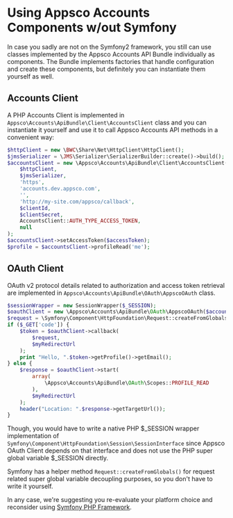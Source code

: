 Using Appsco Accounts Components w/out Symfony
==============================================

In case you sadly are not on the Symfony2 framework, you still can use classes implemented by the Appsco Accounts
API Bundle individually as components. The Bundle implements factories that handle configuration and create these
components, but definitely you can instantiate them yourself as well.


Accounts Client
---------------

A PHP Accounts Client is implemented in `Appsco\Accounts\ApiBundle\Client\AccountsClient` class and you can
instantiate it yourself and use it to call Appsco Accounts API methods in a convenient way:

``` php
$httpClient = new \BWC\Share\Net\HttpClient\HttpClient();
$jmsSerializer = \JMS\Serializer\SerializerBuilder::create()->build();
$accountsClient = new \Appsco\Accounts\ApiBundle\Client\AccountsClient(
    $httpClient,
    $jmsSerializer,
    'https',
    'accounts.dev.appsco.com',
    '',
    'http://my-site.com/appsco/callback',
    $clientId,
    $clientSecret,
    AccountsClient::AUTH_TYPE_ACCESS_TOKEN,
    null
);
$accountsClient->setAccessToken($accessToken);
$profile = $accountsClient->profileRead('me');
```

OAuth Client
------------

OAuth v2 protocol details related to authorization and access token retrieval are implemented in
`Appsco\Accounts\ApiBundle\OAuth\AppscoOAuth` class.

``` php
$sessionWrapper = new SessionWrapper($_SESSION);
$oauthClient = new \Appsco\Accounts\ApiBundle\OAuth\AppscoOAuth($accountsClient, $sessionWrapper);
$request = \Symfony\Component\HttpFoundation\Request::createFromGlobals();
if ($_GET['code']) {
    $token = $oauthClient->callback(
        $request,
        $myRedirectUrl
    );
    print "Hello, ".$token->getProfile()->getEmail();
} else {
    $response = $oauthClient->start(
        array(
            \Appsco\Accounts\ApiBundle\OAuth\Scopes::PROFILE_READ
        ),
        $myRedirectUrl
    );
    header("Location: ".$response->getTargetUrl());
}
```

Though, you would have to write a native PHP $_SESSION wrapper implementation of
`Symfony\Component\HttpFoundation\Session\SessionInterface` since Appsco OAuth Client depends on that interface and
does not use the PHP super global variable $_SESSION directly.

Symfony has a helper method `Request::createFromGlobals()` for request related super global variable
decoupling purposes, so you don't have to write it yourself.

In any case, we're suggesting you re-evaluate your platform choice and reconsider using
[Symfony PHP Framework](http://symfony.com/).

